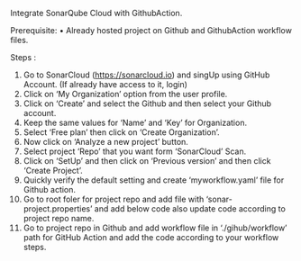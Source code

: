 Integrate SonarQube Cloud with GithubAction.

Prerequisite:
•	Already hosted project on Github and GithubAction workflow files.


Steps :
1.	Go to SonarCloud (https://sonarcloud.io) and singUp using GitHub Account. (If already have access to it, login)
2.	Click on ‘My Organization’ option from the user profile.
3.	Click on ‘Create’ and select the Github and then select your Github account.
4.	Keep the same values for ‘Name’ and ‘Key’ for Organization.
5.	Select ‘Free plan’ then click on ‘Create Organization’.
6.	Now click on ‘Analyze a new project’ button.
7.	Select project ‘Repo’ that you want form ‘SonarCloud’ Scan.
8.	Click on ‘SetUp’ and then click on ‘Previous version’ and then click ‘Create Project’.
9.	Quickly verify the default setting and create ‘myworkflow.yaml’ file for Github action.
10.	Go to root foler for project repo and add file with ‘sonar-project.properties’ and add below code also update code according to project repo name.
11.	Go to project repo in Github and add workflow file in ‘./gihub/workflow’ path for GitHub Action and add the code according to your workflow steps.
